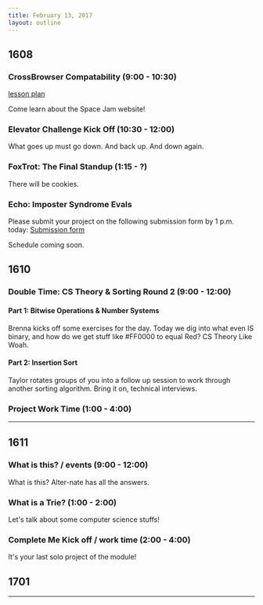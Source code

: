 ```yaml
---
title: February 13, 2017
layout: outline
---
```


## 1608

### CrossBrowser Compatability (9:00 - 10:30)

[lesson plan](http://frontend.turing.io/lessons/cross-browser-compat.html)

Come learn about the Space Jam website!

### Elevator Challenge Kick Off (10:30 - 12:00)
What goes up must go down. And back up. And down again.

### FoxTrot: The Final Standup (1:15 - ?)

There will be cookies.


### Echo: Imposter Syndrome Evals
Please submit your project on the following submission form by 1 p.m. today: [Submission form](https://github.com/turingschool/front-end-submissions-public/tree/master/1608/4-module/imposter_syndrome)

Schedule coming soon.

## 1610

### Double Time: CS Theory & Sorting Round 2 (9:00 - 12:00)

#### Part 1: Bitwise Operations & Number Systems

Brenna kicks off some exercises for the day. Today we dig into what even IS binary, and how do we get stuff like #FF0000 to equal Red? CS Theory Like Woah.

#### Part 2: Insertion Sort

Taylor rotates groups of you into a follow up session to work through another sorting algorithm. Bring it on, technical interviews.

### Project Work Time (1:00 - 4:00)

--------------------------------------------

## 1611

### What is this? / events (9:00 - 12:00)

What is this? Alter-nate has all the answers.

### What is a Trie? (1:00 - 2:00)

Let's talk about some computer science stuffs!

### Complete Me Kick off / work time (2:00 - 4:00)

It's your last solo project of the module!

## 1701

--------------------------------------------
